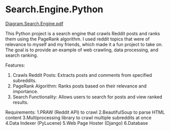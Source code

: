 # Search.Engine.Python
[Diagram.Search.Engine.pdf](https://github.com/EllaKerrigan/Search.Engine.Python/edit/main/README.md)

This Python project is a search engine that crawls Reddit posts and ranks them using the PageRank algorithm. I used reddit topics that were of relevance to myself and my friends, which made it a fun project to take on. The goal is to provide an example of web crawling, data processing, and search ranking.

Features:

1. Crawls Reddit Posts: Extracts posts and comments from specified subreddits.
2. PageRank Algorithm: Ranks posts based on their relevance and importance.
3. Search Functionality: Allows users to search for posts and view ranked results.
   
Requirements:
1.PRAW (Reddit API) to crawl
2.BeautifulSoup to parse HTML content
3.Multiprocessing library to crawl multiple subreddits at once
4.Data Indexer (PyLucene)
5.Web Page Hoster (Django)
6.Database

